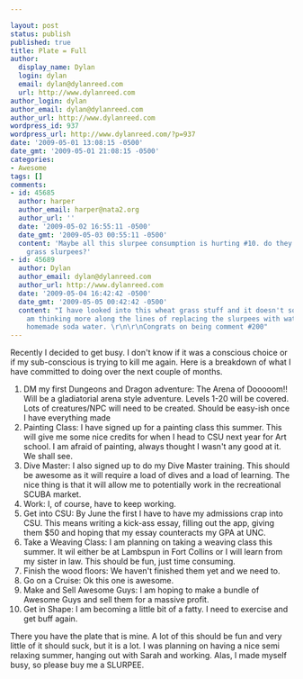 ```yaml
---

layout: post
status: publish
published: true
title: Plate = Full
author:
  display_name: Dylan
  login: dylan
  email: dylan@dylanreed.com
  url: http://www.dylanreed.com
author_login: dylan
author_email: dylan@dylanreed.com
author_url: http://www.dylanreed.com
wordpress_id: 937
wordpress_url: http://www.dylanreed.com/?p=937
date: '2009-05-01 13:08:15 -0500'
date_gmt: '2009-05-01 21:08:15 -0500'
categories:
- Awesome
tags: []
comments:
- id: 45685
  author: harper
  author_email: harper@nata2.org
  author_url: ''
  date: '2009-05-02 16:55:11 -0500'
  date_gmt: '2009-05-03 00:55:11 -0500'
  content: 'Maybe all this slurpee consumption is hurting #10. do they have wheat
    grass slurpees?'
- id: 45689
  author: Dylan
  author_email: dylan@dylanreed.com
  author_url: http://www.dylanreed.com
  date: '2009-05-04 16:42:42 -0500'
  date_gmt: '2009-05-05 00:42:42 -0500'
  content: "I have looked into this wheat grass stuff and it doesn't sound good. I
    am thinking more along the lines of replacing the slurpees with water. Delicious
    homemade soda water. \r\n\r\nCongrats on being comment #200"
---
```


Recently I decided to get busy. I don't know if it was a conscious choice or if my sub-conscious is trying to kill me again. Here is a breakdown of what I have committed to doing over the next couple of months.

  1. DM my first Dungeons and Dragon adventure: The Arena of Dooooom!! Will be a gladiatorial arena style adventure. Levels 1-20 will be covered. Lots of creatures/NPC will need to be created. Should be easy-ish once I have everything made
  2. Painting Class: I have signed up for a painting class this summer. This will give me some nice credits for when I head to CSU next year for Art school. I am afraid of painting, always thought I wasn't any good at it. We shall see. 
  3. Dive Master: I also signed up to do my Dive Master training. This should be awesome as it will require a load of dives and a load of learning. The nice thing is that it will allow me to potentially work in the recreational SCUBA market.
  4. Work: I, of course, have to keep working.
  5. Get into CSU: By June the first I have to have my admissions crap into CSU. This means writing a kick-ass essay, filling out the app, giving them $50 and hoping that my essay counteracts my GPA at UNC.
  6. Take a Weaving Class: I am planning on taking a weaving class this summer. It wil either be at Lambspun in Fort Collins or I will learn from my sister in law. This should be fun, just time consuming.
  7. Finish the wood floors: We haven't finished them yet and we need to.
  8. Go on a Cruise: Ok this one is awesome.
  9.  Make and Sell Awesome Guys: I am hoping to make a bundle of Awesome Guys and sell them for a massive profit.
  10.  Get in Shape: I am becoming a little bit of a fatty. I need to exercise and get buff again.
  


  
There you have the plate that is mine. A lot of this should be fun and very little of it should suck, but it is a lot. I was planning on having a nice semi relaxing summer, hanging out with Sarah and working. Alas, I made myself busy, so please buy me a SLURPEE.
